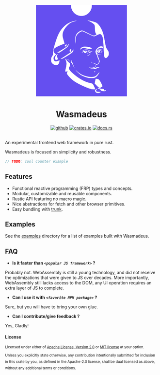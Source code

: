 <div align="center">
    <img alt="wasmadeus" src="logo.svg" height="300"/>
    <h1>Wasmadeus</h1>
    <a href="https://github.com/lefebvreb/wasmadeus"><img alt="github" src="https://img.shields.io/badge/github-lefebvreb/wasmadeus-8da0cb?style=for-the-badge&labelColor=555555&logo=github" height="20"></a>
    <a href="https://crates.io/crates/wasmadeus"><img alt="crates.io" src="https://img.shields.io/crates/v/wasmadeus.svg?style=for-the-badge&color=fc8d62&logo=rust" height="20"></a>
    <a href="https://docs.rs/wasmadeus"><img alt="docs.rs" src="https://img.shields.io/badge/docs.rs-wasmadeus-66c2a5?style=for-the-badge&labelColor=555555&logo=docs.rs" height="20"></a>
</div>

<br>

An experimental frontend web framework in pure rust.

Wasmadeus is focused on simplicity and robustness.

```rust
// TODO: cool counter example
```

## Features

* Functional reactive programming (FRP) types and concepts.
* Modular, customizable and reusable components.
* Rustic API featuring no macro magic.
* Nice abstractions for fetch and other browser primitives.
* Easy bundling with [trunk](https://trunkrs.dev/).
<!-- + `no_std` support, light code size. (this is blocked on `web_sys` not being `no_std`) -->

## Examples

See the [examples](https://github.com/L-Benjamin/wasmadeus/tree/main/examples) directory for a list of examples built with Wasmadeus.

## FAQ

* **Is it faster than *`<popular JS framework>`* ?**

Probably not. WebAssembly is still a young technology, and did not receive the optimizations that were given to JS over decades. More importantly, WebAssembly still lacks access to the DOM, any UI operation requires an extra layer of JS to complete.

* **Can I use it with *`<favorite NPM package>`* ?**

Sure, but you will have to bring your own glue.

* **Can I contribute/give feedback ?**

Yes, Gladly!

#### License

<sup>
Licensed under either of <a href="LICENSE-APACHE">Apache License, Version 2.0</a> or <a href="LICENSE-MIT">MIT license</a> at your option.
</sup>

<br>

<sub>
Unless you explicitly state otherwise, any contribution intentionally submitted for inclusion in this crate by you, as defined in the Apache-2.0 license, shall be dual licensed as above, without any additional terms or conditions.
</sub>
